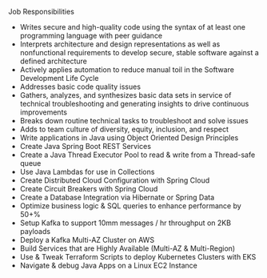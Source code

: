 Job Responsibilities

- Writes secure and high-quality code using the syntax of at least one programming language with peer guidance
- Interprets architecture and design representations as well as nonfunctional requirements to develop secure, stable software against a defined architecture
- Actively applies automation to reduce manual toil in the Software Development Life Cycle
- Addresses basic code quality issues
- Gathers, analyzes, and synthesizes basic data sets in service of technical troubleshooting and generating insights to drive continuous improvements
- Breaks down routine technical tasks to troubleshoot and solve issues
- Adds to team culture of diversity, equity, inclusion, and respect
- Write applications in Java using Object Oriented Design Principles
- Create Java Spring Boot REST Services
- Create a Java Thread Executor Pool to read & write from a Thread-safe queue
- Use Java Lambdas for use in Collections
- Create Distributed Cloud Configuration with Spring Cloud
- Create Circuit Breakers with Spring Cloud
- Create a Database Integration via Hibernate or Spring Data
- Optimize business logic & SQL queries to enhance performance by 50+%
- Setup Kafka to support 10mm messages / hr throughput on 2KB payloads
- Deploy a Kafka Multi-AZ Cluster on AWS
- Build Services that are Highly Available (Multi-AZ & Multi-Region)
- Use & Tweak Terraform Scripts to deploy Kubernetes Clusters with EKS
- Navigate & debug Java Apps on a Linux EC2 Instance
